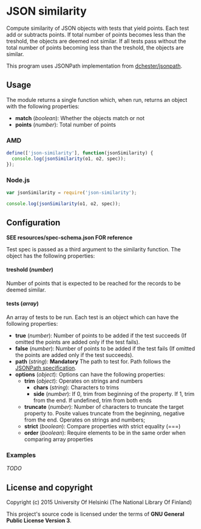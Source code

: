 # JSON similarity

Compute similarity of JSON objects with tests that yield points. Each test add or subtracts points. If total number of points becomes less than the treshold, the objects are deemed not similar. If all tests pass without the total number of points becoming less than the treshold, the objects are similar.

This program uses JSONPath implementation from [dchester/jsonpath](https://github.com/dchester/jsonpath).

## Usage

The module returns a single function which, when run, returns an object with the following properties:

* **match** (*boolean*): Whether the objects match or not
* **points** (*number*): Total number of points

### AMD

```javascript
define(['json-similarity'], function(jsonSimilarity) {
  console.log(jsonSimilarity(o1, o2, spec));
});
```

### Node.js

```javascript
var jsonSimilarity = require('json-similarity');

console.log(jsonSimilarity(o1, o2, spec));

```

## Configuration

**SEE resources/spec-schema.json FOR reference**

Test spec is passed as a third argument to the similarity function. The object has the following properties:

#### treshold (*number*)
Number of points that is expected to be reached for the records to be deemed similar.

#### tests (*array*)
An array of tests to be run. Each test is an object which can have the following properties:

* **true** (*number*): Number of points to be added if the test succeeds (If omitted the points are added only if the test fails).
* **false** (*number*): Number of points to be added if the test fails (If omitted the points are added only if the test succeeds).
* **path** (*string*): **Mandatory** The path to test for. Path follows the [JSONPath specification](http://goessner.net/articles/JsonPath/).
* **options** (*object*): Options can have the following properties:
  * **trim** (*object*): Operates on strings and numbers
    * **chars** (*string*): Characters to trims
    * **side** (*number*): If 0, trim from beginning of the property. If 1, trim from the end. If undefined, trim from both ends
  * **truncate** (*number*): Number of characters to truncate the target property to. Posite values truncate from the beginning, negative from the end. Operates on strings and numbers;
  * **strict** (*boolean*): Compare properties with strict equality (===)
  * **order** (*boolean*): Require elements to be in the same order when comparing array properties

### Examples

*TODO*

## License and copyright

Copyright (c) 2015 University Of Helsinki (The National Library Of Finland)

This project's source code is licensed under the terms of **GNU General Public License Version 3**.